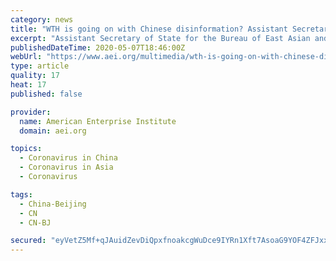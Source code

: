 ```yaml
---
category: news
title: "WTH is going on with Chinese disinformation? Assistant Secretary Stilwell on Beijing’s role in spreading coronavirus propaganda"
excerpt: "Assistant Secretary of State for the Bureau of East Asian and Pacific Affairs David Stilwell joined the show to discuss Beijing’s global disinformation campaign and how the Chinese Communist Party has changed in recent years."
publishedDateTime: 2020-05-07T18:46:00Z
webUrl: "https://www.aei.org/multimedia/wth-is-going-on-with-chinese-disinformation-assistant-secretary-stilwell-on-beijings-role-in-spreading-coronavirus-propaganda/"
type: article
quality: 17
heat: 17
published: false

provider:
  name: American Enterprise Institute
  domain: aei.org

topics:
  - Coronavirus in China
  - Coronavirus in Asia
  - Coronavirus

tags:
  - China-Beijing
  - CN
  - CN-BJ

secured: "eyVetZ5Mf+qJAuidZevDiQpxfnoakcgWuDce9IYRn1Xft7AsoaG9YOF4ZFJxxNcXG0xl/nQJmwoSsC2678bAQuQjksOVfuTNx69HOj8cnN5X/nnFRYgVYjDWFWxl7Y6SgIvfvjxBnjTZz5PqkiBu+4+LqcaRVSJ3do4SafPDtgPFE0hQNOQjXDXyC/yYCOCn7pCI0G25rP+PlpVZPsgfjpDt+9ZEbQ/BFCSDEDYQDqs+xCq9cgPCugJfwwUh2qqNhF2ClzZOXX+U707zh3dVxwETModl21LoCrAmyT7QBC/mYRLlTl977kEUimUjj+CE;bgouINy5Sv2af/L2/vlkvA=="
---
```


